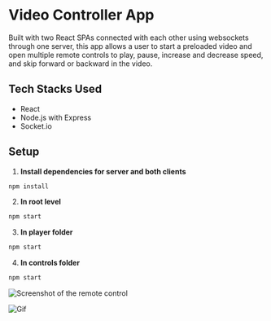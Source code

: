# Video Controller App
Built with two React SPAs connected with each other using websockets through one server, this app allows a user to start a preloaded video and open multiple remote controls to play, pause, increase and decrease speed, and skip forward or backward in the video.

## Tech Stacks Used

- React
- Node.js with Express
- Socket.io

## Setup

1. **Install dependencies for server and both clients**

```sh
npm install
```
2. **In root level**

```sh
npm start
```
3. **In player folder**
```sh
npm start
```
4. **In controls folder**
```sh
npm start
```
![Screenshot of the remote control](https://scontent.fybz2-1.fna.fbcdn.net/v/t1.15752-9/121064724_347681196674331_1046075828655160663_n.png?_nc_cat=108&_nc_sid=ae9488&_nc_ohc=7BmfteznzOMAX-DdBb9&_nc_ht=scontent.fybz2-1.fna&oh=153c80d009a1d6caded5f8b6d745579d&oe=5FA18DAE)

![Gif](video-control-app.gif)
